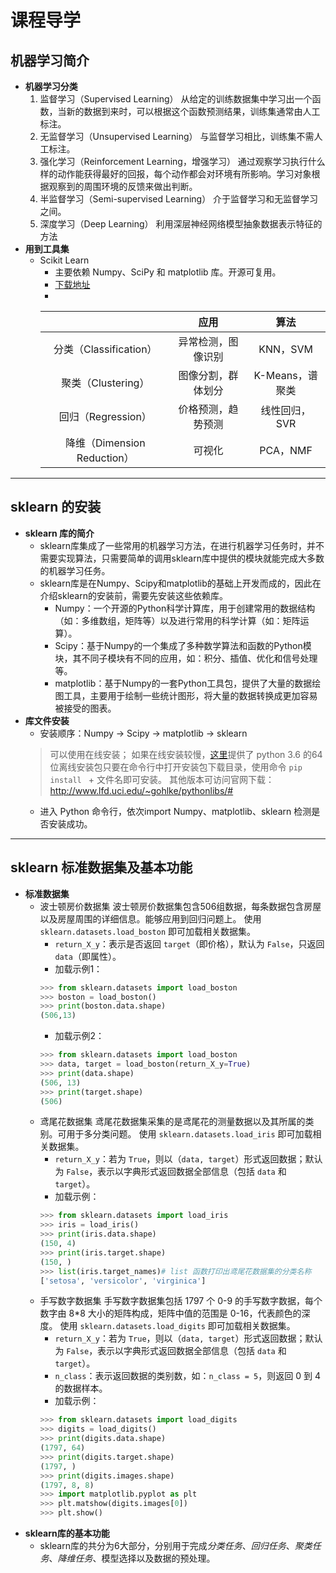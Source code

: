 # 课程导学
## 机器学习简介
- **机器学习分类**
    1. 监督学习（Supervised Learning）
    从给定的训练数据集中学习出一个函数，当新的数据到来时，可以根据这个函数预测结果，训练集通常由人工标注。
    2. 无监督学习（Unsupervised Learning）
    与监督学习相比，训练集不需人工标注。
    3. 强化学习（Reinforcement Learning，增强学习）
    通过观察学习执行什么样的动作能获得最好的回报，每个动作都会对环境有所影响。学习对象根据观察到的周围环境的反馈来做出判断。
    4. 半监督学习（Semi-supervised Learning）
    介于监督学习和无监督学习之间。
    5. 深度学习（Deep Learning）
    利用深层神经网络模型抽象数据表示特征的方法
- **用到工具集**
    - Scikit Learn
        - 主要依赖 Numpy、SciPy 和 matplotlib 库。开源可复用。
        - [下载地址](http://scikit-learn.org/stable/)
        -
        || 应用 | 算法 |
        | :----: | :----: | :----: |
        |分类（Classification）|异常检测，图像识别|KNN，SVM|
        |聚类（Clustering）|图像分割，群体划分|K-Means，谱聚类|
        回归（Regression）|价格预测，趋势预测|线性回归，SVR|
        降维（Dimension Reduction）|可视化|PCA，NMF|
---

## sklearn 的安装
- **sklearn 库的简介**
    - sklearn库集成了一些常用的机器学习方法，在进行机器学习任务时，并不需要实现算法，只需要简单的调用sklearn库中提供的模块就能完成大多数的机器学习任务。
    - sklearn库是在Numpy、Scipy和matplotlib的基础上开发而成的，因此在介绍sklearn的安装前，需要先安装这些依赖库。
        - Numpy：一个开源的Python科学计算库，用于创建常用的数据结构（如：多维数组，矩阵等）以及进行常用的科学计算（如：矩阵运算）。
        - Scipy：基于Numpy的一个集成了多种数学算法和函数的Python模块，其不同子模块有不同的应用，如：积分、插值、优化和信号处理等。
        - matplotlib：基于Numpy的一套Python工具包，提供了大量的数据绘图工具，主要用于绘制一些统计图形，将大量的数据转换成更加容易被接受的图表。
- **库文件安装**
    - 安装顺序：Numpy → Scipy → matplotlib → sklearn
    > 可以使用在线安装；
    如果在线安装较慢，[这里]()提供了 python 3.6 的64位离线安装包只要在命令行中打开安装包下载目录，使用命令 `pip install ` + 文件名即可安装。
    其他版本可访问官网下载：http://www.lfd.uci.edu/~gohlke/pythonlibs/#
    - 进入 Python 命令行，依次import Numpy、matplotlib、sklearn 检测是否安装成功。
---

## sklearn 标准数据集及基本功能
- **标准数据集**
    - 波士顿房价数据集
    波士顿房价数据集包含506组数据，每条数据包含房屋以及房屋周围的详细信息。能够应用到回归问题上。
    使用 `sklearn.datasets.load_boston` 即可加载相关数据集。
        - `return_X_y`：表示是否返回 `target`（即价格），默认为 `False`，只返回 `data`（即属性）。
        - 加载示例1：
        ```Python
        >>> from sklearn.datasets import load_boston
        >>> boston = load_boston()
        >>> print(boston.data.shape)
        (506,13)
        ```
        - 加载示例2：
        ```Python
        >>> from sklearn.datasets import load_boston
        >>> data, target = load_boston(return_X_y=True)
        >>> print(data.shape)
        (506, 13)
        >>> print(target.shape)
        (506)
        ```
    - 鸢尾花数据集
    鸢尾花数据集采集的是鸢尾花的测量数据以及其所属的类别。可用于多分类问题。
    使用 `sklearn.datasets.load_iris` 即可加载相关数据集。
        - `return_X_y`：若为 `True`，则以（`data, target`）形式返回数据；默认为 `False`，表示以字典形式返回数据全部信息（包括 `data` 和 `target`）。
        - 加载示例：
        ```Python
        >>> from sklearn.datasets import load_iris
        >>> iris = load_iris()
        >>> print(iris.data.shape)
        (150, 4)
        >>> print(iris.target.shape)
        (150, )
        >>> list(iris.target_names)# list 函数打印出鸢尾花数据集的分类名称
        ['setosa', 'versicolor', 'virginica']
        ```
    - 手写数字数据集
    手写数字数据集包括 1797 个 0-9 的手写数字数据，每个数字由 8*8 大小的矩阵构成，矩阵中值的范围是 0-16，代表颜色的深度。
    使用 `sklearn.datasets.load_digits` 即可加载相关数据集。
        - `return_X_y`：若为 `True`，则以（`data, target`）形式返回数据；默认为 `False`，表示以字典形式返回数据全部信息（包括 `data` 和 `target`）。
        - `n_class`：表示返回数据的类别数，如：`n_class = 5`，则返回 0 到 4 的数据样本。
        - 加载示例：
        ```Python
        >>> from sklearn.datasets import load_digits
        >>> digits = load_digits()
        >>> print(digits.data.shape)
        (1797, 64)
        >>> print(digits.target.shape)
        (1797, )
        >>> print(digits.images.shape)
        (1797, 8, 8)
        >>> import matplotlib.pyplot as plt
        >>> plt.matshow(digits.images[0])
        >>> plt.show()
        ```
- **sklearn库的基本功能**
    - sklearn库的共分为6大部分，分别用于完成*分类任务*、*回归任务*、*聚类任务*、*降维任务*、模型选择以及数据的预处理。